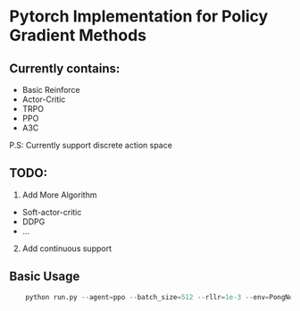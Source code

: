 # Pytorch Implementation for Policy Gradient Methods

## Currently contains:
* Basic Reinforce
* Actor-Critic
* TRPO
* PPO
* A3C

P.S: Currently support discrete action space

## TODO:
1. Add More Algorithm
* Soft-actor-critic
* DDPG
* ...
2. Add continuous support

## Basic Usage
```python
    python run.py --agent=ppo --batch_size=512 --rllr=1e-3 --env=PongNoFrameskip-v4
```
